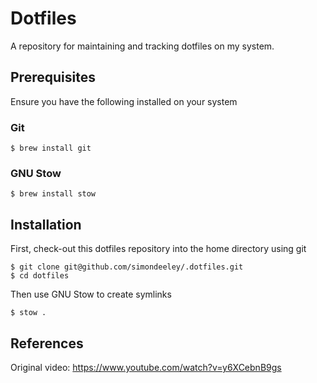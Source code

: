 # Dotfiles

A repository for maintaining and tracking dotfiles on my system.

## Prerequisites

Ensure you have the following installed on your system

### Git

```
$ brew install git
```

### GNU Stow

```
$ brew install stow
```

## Installation

First, check-out this dotfiles repository into the home directory using git

```
$ git clone git@github.com/simondeeley/.dotfiles.git
$ cd dotfiles
```

Then use GNU Stow to create symlinks

```
$ stow .
```

## References

Original video: https://www.youtube.com/watch?v=y6XCebnB9gs
